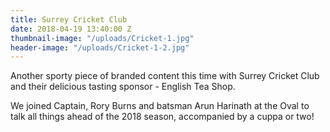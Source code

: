 ```yaml
---
title: Surrey Cricket Club
date: 2018-04-19 13:40:00 Z
thumbnail-image: "/uploads/Cricket-1.jpg"
header-image: "/uploads/Cricket-1-2.jpg"
---
```


Another sporty piece of branded content this time with Surrey Cricket Club and their delicious tasting sponsor - English Tea Shop.

We joined Captain, Rory Burns and batsman Arun Harinath at the Oval to talk all things ahead of the 2018 season, accompanied by a cuppa or two!